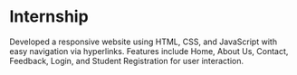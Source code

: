 # Internship
Developed a responsive website using HTML, CSS, and JavaScript with easy navigation via hyperlinks. Features include Home, About Us, Contact, Feedback, Login, and Student Registration for user interaction.
